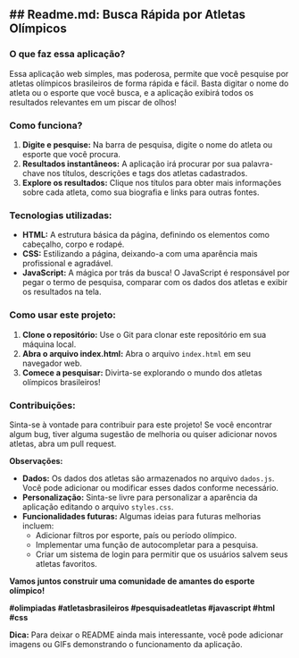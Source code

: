 ## **## Readme.md: Busca Rápida por Atletas Olímpicos**

### **O que faz essa aplicação?**

Essa aplicação web simples, mas poderosa, permite que você pesquise por atletas olímpicos brasileiros de forma rápida e fácil. Basta digitar o nome do atleta ou o esporte que você busca, e a aplicação exibirá todos os resultados relevantes em um piscar de olhos!

### **Como funciona?**

1. **Digite e pesquise:** Na barra de pesquisa, digite o nome do atleta ou esporte que você procura.
2. **Resultados instantâneos:** A aplicação irá procurar por sua palavra-chave nos títulos, descrições e tags dos atletas cadastrados.
3. **Explore os resultados:** Clique nos títulos para obter mais informações sobre cada atleta, como sua biografia e links para outras fontes.

### **Tecnologias utilizadas:**

* **HTML:** A estrutura básica da página, definindo os elementos como cabeçalho, corpo e rodapé.
* **CSS:** Estilizando a página, deixando-a com uma aparência mais profissional e agradável.
* **JavaScript:** A mágica por trás da busca! O JavaScript é responsável por pegar o termo de pesquisa, comparar com os dados dos atletas e exibir os resultados na tela.

### **Como usar este projeto:**

1. **Clone o repositório:** Use o Git para clonar este repositório em sua máquina local.
2. **Abra o arquivo index.html:** Abra o arquivo `index.html` em seu navegador web.
3. **Comece a pesquisar:** Divirta-se explorando o mundo dos atletas olímpicos brasileiros!

### **Contribuições:**

Sinta-se à vontade para contribuir para este projeto! Se você encontrar algum bug, tiver alguma sugestão de melhoria ou quiser adicionar novos atletas, abra um pull request.

**Observações:**

* **Dados:** Os dados dos atletas são armazenados no arquivo `dados.js`. Você pode adicionar ou modificar esses dados conforme necessário.
* **Personalização:** Sinta-se livre para personalizar a aparência da aplicação editando o arquivo `styles.css`.
* **Funcionalidades futuras:** Algumas ideias para futuras melhorias incluem:
    * Adicionar filtros por esporte, país ou período olímpico.
    * Implementar uma função de autocompletar para a pesquisa.
    * Criar um sistema de login para permitir que os usuários salvem seus atletas favoritos.

**Vamos juntos construir uma comunidade de amantes do esporte olímpico!** 

**#olimpiadas #atletasbrasileiros #pesquisadeatletas #javascript #html #css**

**Dica:** Para deixar o README ainda mais interessante, você pode adicionar imagens ou GIFs demonstrando o funcionamento da aplicação.
